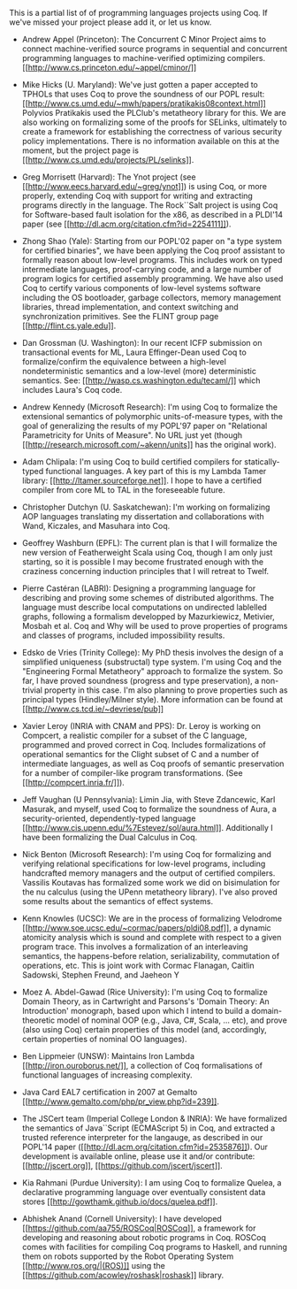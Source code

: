 This is a partial list of of programming languages projects using Coq.  If we've missed your project please add it, or let us know.

 * Andrew Appel (Princeton): The Concurrent C Minor Project aims to connect machine-verified source programs in sequential and concurrent programming languages to machine-verified optimizing compilers.  [[http://www.cs.princeton.edu/~appel/cminor/]]

 * Mike Hicks (U. Maryland): We've just gotten a paper accepted to TPHOLs that uses Coq to prove the soundness of our POPL result: [[http://www.cs.umd.edu/~mwh/papers/pratikakis08context.html]] Polyvios Pratikakis used the PLClub's metatheory library for this.  We are also working on formalizing some of the proofs for SELinks, ultimately to create a framework for establishing the correctness of various security policy implementations.  There is no information available on this at the moment, but the project page is [[http://www.cs.umd.edu/projects/PL/selinks]].

 * Greg Morrisett (Harvard): The Ynot project (see [[http://www.eecs.harvard.edu/~greg/ynot]]) is using Coq, or more properly, extending Coq with support for writing and extracting programs directly in the language. The Rock``Salt project is using Coq for Software-based fault isolation for the x86, as described in a PLDI'14 paper (see [[http://dl.acm.org/citation.cfm?id=2254111]]).

 * Zhong Shao (Yale): Starting from our POPL'02 paper on "a type system for certified binaries", we have been applying the Coq proof assistant to formally reason about low-level programs.  This includes work on typed intermediate languages, proof-carrying code, and a large number of program logics for certified assembly programming. We have also used Coq to certify various components of low-level systems software including the OS bootloader, garbage collectors, memory management libraries, thread implementation, and context switching and synchronization primitives. See the FLINT group page [[http://flint.cs.yale.edu]].

 * Dan Grossman (U. Washington): In our recent ICFP submission on transactional events for ML, Laura Effinger-Dean used Coq to formalize/confirm the equivalence between a high-level nondeterministic semantics and a low-level (more) deterministic semantics.  See: [[http://wasp.cs.washington.edu/tecaml/]] which includes Laura's Coq code.

 * Andrew Kennedy (Microsoft Research): I'm using Coq to formalize the extensional semantics of polymorphic units-of-measure types, with the goal of generalizing the results of my POPL'97 paper on "Relational Parametricity for Units of Measure".  No URL just yet (though [[http://research.microsoft.com/~akenn/units]] has the original work).

 * Adam Chlipala: I'm using Coq to build certified compilers for statically-typed functional languages.  A key part of this is my Lambda Tamer library:  [[http://ltamer.sourceforge.net]].  I hope to have a certified compiler from core ML to TAL in the foreseeable future.

 * Christopher Dutchyn (U. Saskatchewan): I'm working on formalizing AOP languages translating my dissertation and collaborations with Wand, Kiczales, and Masuhara into Coq.

 * Geoffrey Washburn (EPFL): The current plan is that I will formalize the new version of Featherweight Scala using Coq, though I am only just starting, so it is possible I may become frustrated enough with the craziness concerning induction principles that I will retreat to Twelf. 

 * Pierre Castéran (LABRI): Designing a programming language for describing and proving some schemes of distributed algorithms. The language must describe local computations on undirected lablelled graphs, following a formalism developped by Mazurkiewicz, Metivier, Mosbah et al. Coq and Why will be used to prove properties of programs and classes of programs, included impossibility results.

 * Edsko de Vries (Trinity College): My PhD thesis involves the design of a simplified uniqueness (substructal) type system. I'm using Coq and the "Engineering Formal Metatheory" approach to formalize the system. So far, I have proved soundness (progress and type preservation), a non-trivial property in this case. I'm also planning to prove properties such as principal types (Hindley/Milner style). More information can be found at [[http://www.cs.tcd.ie/~devriese/pub]]

 * Xavier Leroy (INRIA with CNAM and PPS):  Dr. Leroy is working on Compcert, a realistic compiler for a subset of the C language, programmed and proved correct in Coq.  Includes formalizations of operational semantics for the Clight subset of C and a number of intermediate languages, as well as Coq proofs of semantic preservation for a number of compiler-like program transformations.  (See [[http://compcert.inria.fr/]]).

 * Jeff Vaughan (U Pennsylvania):  Limin Jia, with Steve Zdancewic, Karl Masurak, and myself, used Coq to formalize the soundness of Aura, a security-oriented, dependently-typed language [[http://www.cis.upenn.edu/%7Estevez/sol/aura.html]].  Additionally I have been formalizing the Dual Calculus in Coq.

 * Nick Benton (Microsoft Research): I'm using Coq for formalizing and verifying relational specifications for low-level programs, including handcrafted memory managers and the output of certified compilers. Vassilis Koutavas has formalized some work we did on bisimulation for the nu calculus (using the UPenn metatheory library). I've also proved some results about the semantics of effect systems.

 * Kenn Knowles (UCSC): We are in the process of formalizing Velodrome [[http://www.soe.ucsc.edu/~cormac/papers/pldi08.pdf]], a dynamic atomicity analysis which is sound and complete with respect to a given program trace.  This involves a formalization of an interleaving semantics, the happens-before relation, serializability, commutation of operations, etc. This is joint work with Cormac Flanagan, Caitlin Sadowski, Stephen Freund, and Jaeheon Y

 * Moez A. Abdel-Gawad (Rice University): I'm using Coq to formalize Domain Theory, as in Cartwright and Parsons's 'Domain Theory: An Introduction' monograph, based upon which I intend to build a domain-theoretic model of nominal OOP (e.g., Java, C#, Scala, ... etc), and prove (also using Coq) certain properties of this model (and, accordingly, certain properties of nominal OO languages).

 * Ben Lippmeier (UNSW): Maintains Iron Lambda [[http://iron.ouroborus.net/]], a collection of Coq formalisations of functional languages of increasing complexity.

 * Java Card EAL7 certification in 2007 at Gemalto [[http://www.gemalto.com/php/pr_view.php?id=239]].

 * The JSCert team (Imperial College London & INRIA): We have formalized the semantics of Java``Script (ECMAScript 5) in Coq, and extracted a trusted reference interpreter for the langauge, as described in our POPL'14 paper ([[http://dl.acm.org/citation.cfm?id=2535876]]). Our development is available online, please use it and/or contribute: [[http://jscert.org]], [[https://github.com/jscert/jscert]].

 * Kia Rahmani (Purdue University): I am using Coq to formalize Quelea, a declarative programming language over eventually consistent data stores [[http://gowthamk.github.io/docs/quelea.pdf]].

 * Abhishek Anand (Cornell University): I have developed [[https://github.com/aa755/ROSCoq|ROSCoq]], a framework for developing and reasoning about robotic programs in Coq. ROSCoq comes with facilities for compiling Coq programs to Haskell, and running them on robots supported by the Robot Operating System  [[http://www.ros.org/|(ROS)]] using the [[https://github.com/acowley/roshask|roshask]] library.
 
